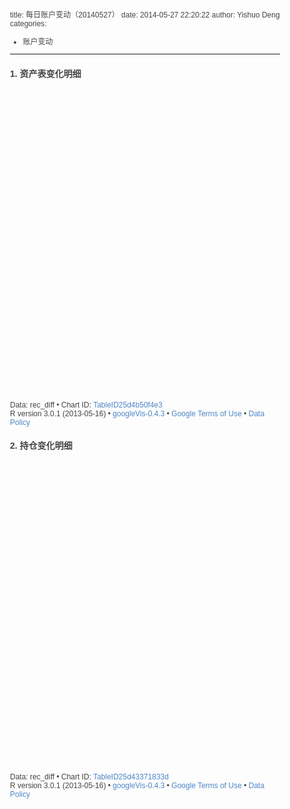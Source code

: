 title: 每日账户变动（20140527）
date: 2014-05-27 22:20:22 
author: Yishuo Deng
categories:
- 账户变动
---

### 1. 资产表变化明细


<!DOCTYPE html PUBLIC "-//W3C//DTD XHTML 1.0 Strict//EN"
        "http://www.w3.org/TR/xhtml1/DTD/xhtml1-strict.dtd">
<html xmlns="http://www.w3.org/1999/xhtml">
<head>
  <title>TableID25d4b50f4e3</title>
  <meta http-equiv="content-type" content="text/html;charset=utf-8" />
  <style type="text/css">
    body {
          color: #444444;
          font-family: Arial,Helvetica,sans-serif;
          font-size: 75%;
    }
    a {
          color: #4D87C7;
          text-decoration: none;
    }
  </style>
</head>
<body>
 <!-- Table generated in R 3.0.1 by googleVis 0.4.3 package -->
<!-- Tue May 27 22:05:56 2014 -->


<!-- jsHeader -->
<script type="text/javascript">
 
// jsData 
function gvisDataTableID25d4b50f4e3 () {
  var data = new google.visualization.DataTable();
  var datajson =
[
 [
 "11",
88996.8,
292158,
203161.2 
],
[
 "27",
202000,
0,
0 
],
[
 "8",
22980,
19670,
-3310 
],
[
 "Fund_fee_payable",
2512.78,
2541.47,
28.69 
],
[
 "cash",
211843,
211843,
0 
],
[
 "interest_rec",
19,
0,
0 
],
[
 "portfolio.net",
523326,
521130,
-2196 
],
[
 "total.asset",
525839,
523671,
-2168 
],
[
 "total.liabilities",
2512.78,
2541.47,
28.69 
] 
];
data.addColumn('string','asset');
data.addColumn('number','money_20140526');
data.addColumn('number','money_20140527');
data.addColumn('number','money_diff');
data.addRows(datajson);
return(data);
}
 
// jsDrawChart
function drawChartTableID25d4b50f4e3() {
  var data = gvisDataTableID25d4b50f4e3();
  var options = {};
options["allowHtml"] = true;

     var chart = new google.visualization.Table(
       document.getElementById('TableID25d4b50f4e3')
     );
     chart.draw(data,options);
    

}
  
 
// jsDisplayChart
(function() {
  var pkgs = window.__gvisPackages = window.__gvisPackages || [];
  var callbacks = window.__gvisCallbacks = window.__gvisCallbacks || [];
  var chartid = "table";

  // Manually see if chartid is in pkgs (not all browsers support Array.indexOf)
  var i, newPackage = true;
  for (i = 0; newPackage && i < pkgs.length; i++) {
    if (pkgs[i] === chartid)
      newPackage = false;
  }
  if (newPackage)
    pkgs.push(chartid);

  // Add the drawChart function to the global list of callbacks
  callbacks.push(drawChartTableID25d4b50f4e3);
})();
function displayChartTableID25d4b50f4e3() {
  var pkgs = window.__gvisPackages = window.__gvisPackages || [];
  var callbacks = window.__gvisCallbacks = window.__gvisCallbacks || [];
  window.clearTimeout(window.__gvisLoad);
  // The timeout is set to 100 because otherwise the container div we are
  // targeting might not be part of the document yet
  window.__gvisLoad = setTimeout(function() {
    var pkgCount = pkgs.length;
    google.load("visualization", "1", { packages:pkgs, callback: function() {
      if (pkgCount != pkgs.length) {
        // Race condition where another setTimeout call snuck in after us; if
        // that call added a package, we must not shift its callback
        return;
      }
      while (callbacks.length > 0)
        callbacks.shift()();
    } });
  }, 100);
}
 
// jsFooter
 </script>
 
<!-- jsChart -->  
<script type="text/javascript" src="https://www.google.com/jsapi?callback=displayChartTableID25d4b50f4e3"></script>
 
<!-- divChart -->
  
<div id="TableID25d4b50f4e3"
  style="width: 600px; height: 500px;">
</div>
 <div><span>Data: rec_diff &#8226; Chart ID: <a href="Chart_TableID25d4b50f4e3.html">TableID25d4b50f4e3</a></span><br /> 
<!-- htmlFooter -->
<span> 
R version 3.0.1 (2013-05-16) &#8226; <a href="http://code.google.com/p/google-motion-charts-with-r/">googleVis-0.4.3</a>
&#8226; <a href="https://developers.google.com/terms/">Google Terms of Use</a> &#8226; <a href="https://google-developers.appspot.com/chart/interactive/docs/gallery/table.html#Data_Policy">Data Policy</a>
</span></div>
</body>
</html>



### 2. 持仓变化明细

<!DOCTYPE html PUBLIC "-//W3C//DTD XHTML 1.0 Strict//EN"
        "http://www.w3.org/TR/xhtml1/DTD/xhtml1-strict.dtd">
<html xmlns="http://www.w3.org/1999/xhtml">
<head>
  <title>TableID25d43371833d</title>
  <meta http-equiv="content-type" content="text/html;charset=utf-8" />
  <style type="text/css">
    body {
          color: #444444;
          font-family: Arial,Helvetica,sans-serif;
          font-size: 75%;
    }
    a {
          color: #4D87C7;
          text-decoration: none;
    }
  </style>
</head>
<body>
 <!-- Table generated in R 3.0.1 by googleVis 0.4.3 package -->
<!-- Tue May 27 22:05:56 2014 -->


<!-- jsHeader -->
<script type="text/javascript">
 
// jsData 
function gvisDataTableID25d43371833d () {
  var data = new google.visualization.DataTable();
  var datajson =
[
 [
 "122105",
"11",
86.238,
70,
0,
89.4,
0,
6258,
0,
-6258 
],
[
 "112121",
"11",
78.181,
70,
0,
87.9,
0,
6153,
0,
-6153 
],
[
 "122133",
"11",
85.266,
70,
0,
85.75,
0,
6002.5,
0,
-6002.5 
],
[
 "112110",
"11",
83.139,
70,
0,
85.59,
0,
5991.3,
0,
-5991.3 
],
[
 "112160",
"11",
83.515,
70,
0,
84.29,
0,
5900.3,
0,
-5900.3 
],
[
 "122162",
"11",
97.758,
60,
0,
98.19,
0,
5891.4,
0,
-5891.4 
],
[
 "122093",
"11",
83.692,
70,
0,
83.63,
0,
5854.1,
0,
-5854.1 
],
[
 "112168",
"11",
86.172,
70,
0,
82.21,
0,
5754.7,
0,
-5754.7 
],
[
 "122267",
"11",
96.333,
60,
0,
94.31,
0,
5658.6,
0,
-5658.6 
],
[
 "122107",
"11",
90.539,
60,
0,
92.2,
0,
5532,
0,
-5532 
],
[
 "112178",
"11",
89.898,
60,
0,
91.325,
0,
5479.5,
0,
-5479.5 
],
[
 "122829",
"11",
92.24,
50,
0,
93.27,
0,
4663.5,
0,
-4663.5 
],
[
 "112155",
"11",
85.431,
50,
0,
85.665,
0,
4283.25,
0,
-4283.25 
],
[
 "124133",
"11",
89.665,
30,
0,
92.18,
0,
2765.4,
0,
-2765.4 
],
[
 "112036",
"11",
93.114,
70,
70,
95.09,
95.11,
6656.3,
6657.7,
1.4 
],
[
 "112073",
"11",
87.082,
70,
70,
87.9,
88.3,
6153,
6181,
28 
],
[
 "112165",
"11",
92.399,
0,
70,
0,
92.51,
0,
6475.7,
6475.7 
],
[
 "122143",
"11",
93.944,
0,
70,
0,
93.88,
0,
6571.6,
6571.6 
],
[
 "122060",
"11",
94.304,
0,
70,
0,
94.28,
0,
6599.6,
6599.6 
],
[
 "122181",
"11",
97.537,
0,
70,
0,
97.55,
0,
6828.5,
6828.5 
],
[
 "122134",
"11",
97.916,
0,
70,
0,
97.95,
0,
6856.5,
6856.5 
],
[
 "122113",
"11",
98.883,
0,
70,
0,
98.88,
0,
6921.6,
6921.6 
],
[
 "122088",
"11",
99.292,
0,
70,
0,
99.33,
0,
6953.1,
6953.1 
],
[
 "112133",
"11",
99.806,
0,
70,
0,
99.834,
0,
6988.38,
6988.38 
],
[
 "112053",
"11",
100.775,
0,
70,
0,
100.845,
0,
7059.15,
7059.15 
],
[
 "112071",
"11",
101.266,
0,
70,
0,
101.26,
0,
7088.2,
7088.2 
],
[
 "112116",
"11",
96.754,
0,
71,
0,
100.12,
0,
7108.52,
7108.52 
],
[
 "112056",
"11",
102.496,
0,
70,
0,
102.545,
0,
7178.15,
7178.15 
],
[
 "112048",
"11",
102.973,
0,
70,
0,
103.04,
0,
7212.8,
7212.8 
],
[
 "112087",
"11",
85.694,
0,
80,
0,
90.192,
0,
7215.36,
7215.36 
],
[
 "112014",
"11",
103.773,
0,
70,
0,
103.778,
0,
7264.46,
7264.46 
],
[
 "112178",
"11",
91.242,
0,
80,
0,
91.128,
0,
7290.24,
7290.24 
],
[
 "112142",
"11",
91.532,
0,
80,
0,
91.44,
0,
7315.2,
7315.2 
],
[
 "122077",
"11",
91.419,
0,
80,
0,
91.46,
0,
7316.8,
7316.8 
],
[
 "122107",
"11",
91.009,
0,
80,
0,
92.18,
0,
7374.4,
7374.4 
],
[
 "122110",
"11",
92.366,
0,
80,
0,
92.5,
0,
7400,
7400 
],
[
 "124133",
"11",
92.558,
0,
80,
0,
92.75,
0,
7420,
7420 
],
[
 "112168",
"11",
82.601,
0,
90,
0,
82.81,
0,
7452.9,
7452.9 
],
[
 "122829",
"11",
92.781,
0,
80,
0,
93.78,
0,
7502.4,
7502.4 
],
[
 "122159",
"11",
94.268,
0,
80,
0,
94.42,
0,
7553.6,
7553.6 
],
[
 "112109",
"11",
94.775,
0,
80,
0,
94.53,
0,
7562.4,
7562.4 
],
[
 "122073",
"11",
94.541,
0,
80,
0,
94.55,
0,
7564,
7564 
],
[
 "122093",
"11",
84.09,
0,
90,
0,
84.13,
0,
7571.7,
7571.7 
],
[
 "122267",
"11",
94.996,
0,
80,
0,
94.81,
0,
7584.8,
7584.8 
],
[
 "122811",
"11",
94.884,
0,
80,
0,
94.94,
0,
7595.2,
7595.2 
],
[
 "112160",
"11",
84.627,
0,
90,
0,
84.66,
0,
7619.4,
7619.4 
],
[
 "112094",
"11",
96.123,
0,
80,
0,
96.14,
0,
7691.2,
7691.2 
],
[
 "112155",
"11",
82.903,
0,
90,
0,
86.159,
0,
7754.31,
7754.31 
],
[
 "122133",
"11",
85.455,
0,
90,
0,
86.18,
0,
7756.2,
7756.2 
],
[
 "112110",
"11",
83.808,
0,
90,
0,
86.242,
0,
7761.78,
7761.78 
],
[
 "122162",
"11",
98.79,
0,
80,
0,
98.67,
0,
7893.6,
7893.6 
],
[
 "112121",
"11",
88.714,
0,
90,
0,
88.75,
0,
7987.5,
7987.5 
],
[
 "112179",
"11",
88.759,
0,
90,
0,
88.824,
0,
7994.16,
7994.16 
],
[
 "122105",
"11",
86.991,
0,
90,
0,
89.29,
0,
8036.1,
8036.1 
],
[
 "131810",
"27",
1,
202000,
0,
1,
0,
202000,
0,
-202000 
],
[
 "tiantianfa",
"8",
1,
3740,
450,
1,
1,
3740,
450,
-3290 
],
[
 "150012",
"8",
0.968,
20000,
20000,
0.962,
0.961,
19240,
19220,
-20 
],
[
 "CASH_FUTURE",
"cash",
1,
211835,
211835,
1,
1,
211835,
211835,
0 
],
[
 "CASH_SEC",
"cash",
1,
8,
8,
1,
1,
8,
8,
0 
],
[
 "Interest_rec",
"interest_rec",
1,
19,
0,
1,
0,
19,
0,
-19 
] 
];
data.addColumn('string','securityID');
data.addColumn('string','category');
data.addColumn('number','cost_unit');
data.addColumn('number','amount.x');
data.addColumn('number','amount.y');
data.addColumn('number','last_unit_20140526');
data.addColumn('number','last_unit_20140527');
data.addColumn('number','value_20140526');
data.addColumn('number','value_20140527');
data.addColumn('number','value_diff');
data.addRows(datajson);
return(data);
}
 
// jsDrawChart
function drawChartTableID25d43371833d() {
  var data = gvisDataTableID25d43371833d();
  var options = {};
options["allowHtml"] = true;

     var chart = new google.visualization.Table(
       document.getElementById('TableID25d43371833d')
     );
     chart.draw(data,options);
    

}
  
 
// jsDisplayChart
(function() {
  var pkgs = window.__gvisPackages = window.__gvisPackages || [];
  var callbacks = window.__gvisCallbacks = window.__gvisCallbacks || [];
  var chartid = "table";

  // Manually see if chartid is in pkgs (not all browsers support Array.indexOf)
  var i, newPackage = true;
  for (i = 0; newPackage && i < pkgs.length; i++) {
    if (pkgs[i] === chartid)
      newPackage = false;
  }
  if (newPackage)
    pkgs.push(chartid);

  // Add the drawChart function to the global list of callbacks
  callbacks.push(drawChartTableID25d43371833d);
})();
function displayChartTableID25d43371833d() {
  var pkgs = window.__gvisPackages = window.__gvisPackages || [];
  var callbacks = window.__gvisCallbacks = window.__gvisCallbacks || [];
  window.clearTimeout(window.__gvisLoad);
  // The timeout is set to 100 because otherwise the container div we are
  // targeting might not be part of the document yet
  window.__gvisLoad = setTimeout(function() {
    var pkgCount = pkgs.length;
    google.load("visualization", "1", { packages:pkgs, callback: function() {
      if (pkgCount != pkgs.length) {
        // Race condition where another setTimeout call snuck in after us; if
        // that call added a package, we must not shift its callback
        return;
      }
      while (callbacks.length > 0)
        callbacks.shift()();
    } });
  }, 100);
}
 
// jsFooter
 </script>
 
<!-- jsChart -->  
<script type="text/javascript" src="https://www.google.com/jsapi?callback=displayChartTableID25d43371833d"></script>
 
<!-- divChart -->
  
<div id="TableID25d43371833d"
  style="width: 600px; height: 500px;">
</div>
 <div><span>Data: rec_diff &#8226; Chart ID: <a href="Chart_TableID25d43371833d.html">TableID25d43371833d</a></span><br /> 
<!-- htmlFooter -->
<span> 
R version 3.0.1 (2013-05-16) &#8226; <a href="http://code.google.com/p/google-motion-charts-with-r/">googleVis-0.4.3</a>
&#8226; <a href="https://developers.google.com/terms/">Google Terms of Use</a> &#8226; <a href="https://google-developers.appspot.com/chart/interactive/docs/gallery/table.html#Data_Policy">Data Policy</a>
</span></div>
</body>
</html>


